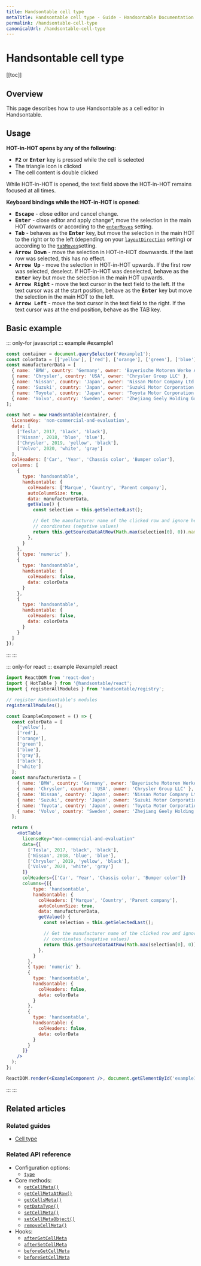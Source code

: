 ```yaml
---
title: Handsontable cell type
metaTitle: Handsontable cell type - Guide - Handsontable Documentation
permalink: /handsontable-cell-type
canonicalUrl: /handsontable-cell-type
---
```


# Handsontable cell type

[[toc]]

## Overview

This page describes how to use Handsontable as a cell editor in Handsontable.

## Usage

**HOT-in-HOT opens by any of the following:**

* <kbd>**F2**</kbd> or <kbd>**Enter**</kbd> key is pressed while the cell is selected
* The triangle icon is clicked
* The cell content is double clicked

While HOT-in-HOT is opened, the text field above the HOT-in-HOT remains focused at all times.

**Keyboard bindings while the HOT-in-HOT is opened:**

* <kbd>**Escape**</kbd> - close editor and cancel change.
* <kbd>**Enter**</kbd> - close editor and apply change\*, move the selection in the main HOT downwards or according to the [`enterMoves`](@/api/options.md#enterMoves) setting.
* <kbd>**Tab**</kbd> - behaves as the <kbd>**Enter**</kbd> key, but move the selection in the main HOT to the right or to the left (depending on your [`layoutDirection`](@/api/options.md#layoutdirection) setting) or according to the [`tabMoves`](@/api/options.md#tabmoves)setting.
* <kbd>**Arrow Down**</kbd> - move the selection in HOT-in-HOT downwards. If the last row was selected, this has no effect.
* <kbd>**Arrow Up**</kbd> - move the selection in HOT-in-HOT upwards. If the first row was selected, deselect. If HOT-in-HOT was deselected, behave as the <kbd>**Enter**</kbd> key but move the selection in the main HOT upwards.
* <kbd>**Arrow Right**</kbd> - move the text cursor in the text field to the left. If the text cursor was at the start position, behave as the <kbd>**Enter**</kbd> key but move the selection in the main HOT to the left.
* <kbd>**Arrow Left**</kbd> - move the text cursor in the text field to the right. If the text cursor was at the end position, behave as the TAB key.

## Basic example

::: only-for javascript
::: example #example1
```js
const container = document.querySelector('#example1');
const colorData = [['yellow'], ['red'], ['orange'], ['green'], ['blue'], ['gray'], ['black'], ['white']];
const manufacturerData = [
  { name: 'BMW', country: 'Germany', owner: 'Bayerische Motoren Werke AG' },
  { name: 'Chrysler', country: 'USA', owner: 'Chrysler Group LLC' },
  { name: 'Nissan', country: 'Japan', owner: 'Nissan Motor Company Ltd' },
  { name: 'Suzuki', country: 'Japan', owner: 'Suzuki Motor Corporation' },
  { name: 'Toyota', country: 'Japan', owner: 'Toyota Motor Corporation' },
  { name: 'Volvo', country: 'Sweden', owner: 'Zhejiang Geely Holding Group' }
];

const hot = new Handsontable(container, {
  licenseKey: 'non-commercial-and-evaluation',
  data: [
    ['Tesla', 2017, 'black', 'black'],
    ['Nissan', 2018, 'blue', 'blue'],
    ['Chrysler', 2019, 'yellow', 'black'],
    ['Volvo', 2020, 'white', 'gray']
  ],
  colHeaders: ['Car', 'Year', 'Chassis color', 'Bumper color'],
  columns: [
    {
      type: 'handsontable',
      handsontable: {
        colHeaders: ['Marque', 'Country', 'Parent company'],
        autoColumnSize: true,
        data: manufacturerData,
        getValue() {
          const selection = this.getSelectedLast();

          // Get the manufacturer name of the clicked row and ignore header
          // coordinates (negative values)
          return this.getSourceDataAtRow(Math.max(selection[0], 0)).name;
        },
      }
    },
    { type: 'numeric' },
    {
      type: 'handsontable',
      handsontable: {
        colHeaders: false,
        data: colorData
      }
    },
    {
      type: 'handsontable',
      handsontable: {
        colHeaders: false,
        data: colorData
      }
    }
  ]
});
```
:::
:::

::: only-for react
::: example #example1 :react
```jsx
import ReactDOM from 'react-dom';
import { HotTable } from '@handsontable/react';
import { registerAllModules } from 'handsontable/registry';

// register Handsontable's modules
registerAllModules();

const ExampleComponent = () => {
  const colorData = [
    ['yellow'],
    ['red'],
    ['orange'],
    ['green'],
    ['blue'],
    ['gray'],
    ['black'],
    ['white']
  ];
  const manufacturerData = [
    { name: 'BMW', country: 'Germany', owner: 'Bayerische Motoren Werke AG' },
    { name: 'Chrysler', country: 'USA', owner: 'Chrysler Group LLC' },
    { name: 'Nissan', country: 'Japan', owner: 'Nissan Motor Company Ltd' },
    { name: 'Suzuki', country: 'Japan', owner: 'Suzuki Motor Corporation' },
    { name: 'Toyota', country: 'Japan', owner: 'Toyota Motor Corporation' },
    { name: 'Volvo', country: 'Sweden', owner: 'Zhejiang Geely Holding Group' }
  ];

  return (
    <HotTable
      licenseKey="non-commercial-and-evaluation"
      data={[
        ['Tesla', 2017, 'black', 'black'],
        ['Nissan', 2018, 'blue', 'blue'],
        ['Chrysler', 2019, 'yellow', 'black'],
        ['Volvo', 2020, 'white', 'gray']
      ]}
      colHeaders={['Car', 'Year', 'Chassis color', 'Bumper color']}
      columns={[{
          type: 'handsontable',
          handsontable: {
            colHeaders: ['Marque', 'Country', 'Parent company'],
            autoColumnSize: true,
            data: manufacturerData,
            getValue() {
              const selection = this.getSelectedLast();

              // Get the manufacturer name of the clicked row and ignore header
              // coordinates (negative values)
              return this.getSourceDataAtRow(Math.max(selection[0], 0)).name;
            },
          }
        },
        { type: 'numeric' },
        {
          type: 'handsontable',
          handsontable: {
            colHeaders: false,
            data: colorData
          }
        },
        {
          type: 'handsontable',
          handsontable: {
            colHeaders: false,
            data: colorData
          }
        }
      ]}
    />
  );
};

ReactDOM.render(<ExampleComponent />, document.getElementById('example1'));
```
:::
:::


## Related articles

### Related guides

- [Cell type](@/guides/cell-types/cell-type.md)

### Related API reference

- Configuration options:
  - [`type`](@/api/options.md#type)
- Core methods:
  - [`getCellMeta()`](@/api/core.md#getcellmeta)
  - [`getCellMetaAtRow()`](@/api/core.md#getcellmetaatrow)
  - [`getCellsMeta()`](@/api/core.md#getcellsmeta)
  - [`getDataType()`](@/api/core.md#getdatatype)
  - [`setCellMeta()`](@/api/core.md#setcellmeta)
  - [`setCellMetaObject()`](@/api/core.md#setcellmetaobject)
  - [`removeCellMeta()`](@/api/core.md#removecellmeta)
- Hooks:
  - [`afterGetCellMeta`](@/api/hooks.md#aftergetcellmeta)
  - [`afterSetCellMeta`](@/api/hooks.md#aftersetcellmeta)
  - [`beforeGetCellMeta`](@/api/hooks.md#beforegetcellmeta)
  - [`beforeSetCellMeta`](@/api/hooks.md#beforesetcellmeta)
